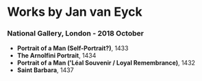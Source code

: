 # Works by Jan van Eyck

### National Gallery, London - 2018 October 
- **Portrait of a Man (Self-Portrait?)**, 1433
- **The Arnolfini Portrait**, 1434
- **Portrait of a Man ('Léal Souvenir / Loyal Remembrance)**, 1432
- **Saint Barbara**, 1437